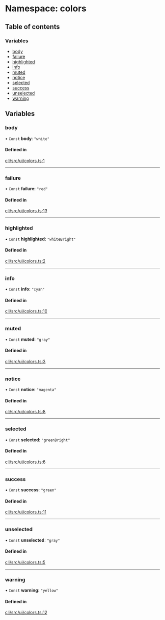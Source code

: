 # Namespace: colors

## Table of contents

### Variables

- [body](colors.md#body)
- [failure](colors.md#failure)
- [highlighted](colors.md#highlighted)
- [info](colors.md#info)
- [muted](colors.md#muted)
- [notice](colors.md#notice)
- [selected](colors.md#selected)
- [success](colors.md#success)
- [unselected](colors.md#unselected)
- [warning](colors.md#warning)

## Variables

### body

• `Const` **body**: `"white"`

#### Defined in

[cli/src/ui/colors.ts:1](https://github.com/jakubmazanec/js-tools/blob/b43fa20/packages/cli/src/ui/colors.ts#L1)

---

### failure

• `Const` **failure**: `"red"`

#### Defined in

[cli/src/ui/colors.ts:13](https://github.com/jakubmazanec/js-tools/blob/b43fa20/packages/cli/src/ui/colors.ts#L13)

---

### highlighted

• `Const` **highlighted**: `"whiteBright"`

#### Defined in

[cli/src/ui/colors.ts:2](https://github.com/jakubmazanec/js-tools/blob/b43fa20/packages/cli/src/ui/colors.ts#L2)

---

### info

• `Const` **info**: `"cyan"`

#### Defined in

[cli/src/ui/colors.ts:10](https://github.com/jakubmazanec/js-tools/blob/b43fa20/packages/cli/src/ui/colors.ts#L10)

---

### muted

• `Const` **muted**: `"gray"`

#### Defined in

[cli/src/ui/colors.ts:3](https://github.com/jakubmazanec/js-tools/blob/b43fa20/packages/cli/src/ui/colors.ts#L3)

---

### notice

• `Const` **notice**: `"magenta"`

#### Defined in

[cli/src/ui/colors.ts:8](https://github.com/jakubmazanec/js-tools/blob/b43fa20/packages/cli/src/ui/colors.ts#L8)

---

### selected

• `Const` **selected**: `"greenBright"`

#### Defined in

[cli/src/ui/colors.ts:6](https://github.com/jakubmazanec/js-tools/blob/b43fa20/packages/cli/src/ui/colors.ts#L6)

---

### success

• `Const` **success**: `"green"`

#### Defined in

[cli/src/ui/colors.ts:11](https://github.com/jakubmazanec/js-tools/blob/b43fa20/packages/cli/src/ui/colors.ts#L11)

---

### unselected

• `Const` **unselected**: `"gray"`

#### Defined in

[cli/src/ui/colors.ts:5](https://github.com/jakubmazanec/js-tools/blob/b43fa20/packages/cli/src/ui/colors.ts#L5)

---

### warning

• `Const` **warning**: `"yellow"`

#### Defined in

[cli/src/ui/colors.ts:12](https://github.com/jakubmazanec/js-tools/blob/b43fa20/packages/cli/src/ui/colors.ts#L12)
